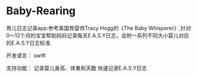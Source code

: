 # Baby-Rearing
育儿日志记录app:参考美国育婴师Tracy Hogg的《The Baby Whisperer》,针对0～12个月的宝宝帮助妈妈记录每天E.A.S.Y日志，会附一系列不同大小婴儿对应的E.A.S.Y日志标准.

开发语言：
    swift
    
支持功能：
   记录婴儿身高、体重和天数
   快速记录E.A.S.Y日志
